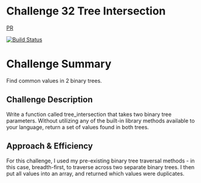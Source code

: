 # Challenge 32 Tree Intersection
[PR](https://github.com/colosrjones-401d4/data-structures-and-algorithms/pull/24)

[![Build Status](https://travis-ci.org/colosrjones-401d4/data-structures-and-algorithms.svg?branch=master)](https://travis-ci.org/colosrjones-401d4/data-structures-and-algorithms)

# Challenge Summary
Find common values in 2 binary trees.

## Challenge Description
Write a function called tree_intersection that takes two binary tree parameters.
Without utilizing any of the built-in library methods available to your language, return a set of values found in both trees.

## Approach & Efficiency
For this challenge, I used my pre-existing binary tree traversal methods - in this case, breadth-first, to traverse across two separate binary trees. I then put all values into an array, and returned which values were duplicates.
